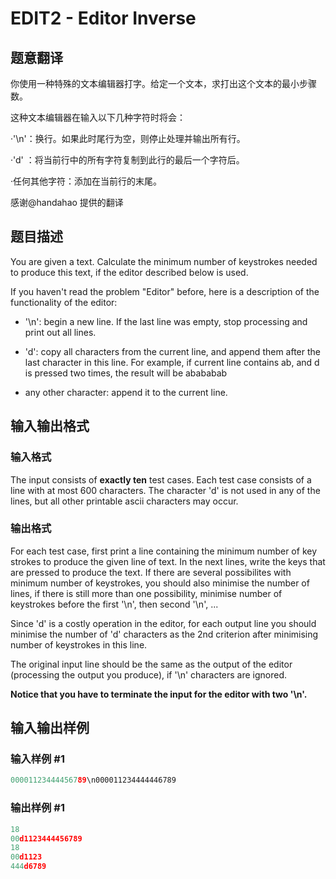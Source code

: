 # EDIT2 - Editor Inverse

## 题意翻译

你使用一种特殊的文本编辑器打字。给定一个文本，求打出这个文本的最小步骤数。

这种文本编辑器在输入以下几种字符时将会：

·'\n'：换行。如果此时尾行为空，则停止处理并输出所有行。

·'d' ：将当前行中的所有字符复制到此行的最后一个字符后。

·任何其他字符：添加在当前行的末尾。

感谢@handahao 提供的翻译

## 题目描述

 You are given a text. Calculate the minimum number of keystrokes needed to produce this text, if the editor described below is used.

If you haven't read the problem "Editor" before, here is a description of the functionality of the editor:

- '\\n': begin a new line. If the last line was empty, stop processing and print out all lines.

- 'd': copy all characters from the current line, and append them after the last character in this line. For example, if current line contains ab, and d is pressed two times, the result will be abababab

- any other character: append it to the current line.

## 输入输出格式

### 输入格式

 The input consists of **exactly ten** test cases. Each test case consists of a line with at most 600 characters. The character 'd' is not used in any of the lines, but all other printable ascii characters may occur.

### 输出格式

 For each test case, first print a line containing the minimum number of key strokes to produce the given line of text. In the next lines, write the keys that are pressed to produce the text. If there are several possibilites with minimum number of keystrokes, you should also minimise the number of lines, if there is still more than one possibility, minimise number of keystrokes before the first '\\n', then second '\\n', ...

Since 'd' is a costly operation in the editor, for each output line you should minimise the number of 'd' characters as the 2nd criterion after minimising number of keystrokes in this line.

The original input line should be the same as the output of the editor (processing the output you produce), if '\\n' characters are ignored.

**Notice that you have to terminate the input for the editor with two '\\n'.**

## 输入输出样例

### 输入样例 #1

```cpp
00001123444456789\n000011234444446789
```


### 输出样例 #1

```cpp
18
00d1123444456789
18
00d1123
444d6789
```


